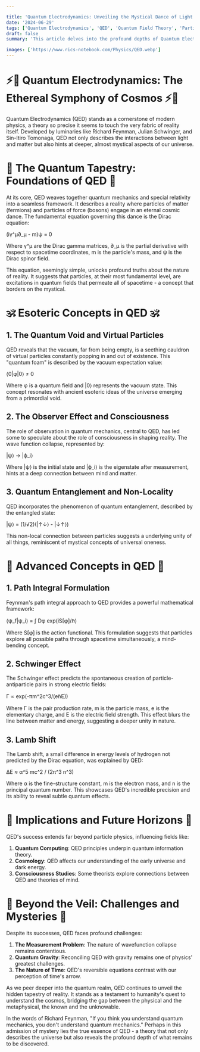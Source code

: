 ```yaml
---

title: 'Quantum Electrodynamics: Unveiling the Mystical Dance of Light and Matter'
date: '2024-06-29'
tags: ['Quantum Electrodynamics', 'QED', 'Quantum Field Theory', 'Particle Physics', 'Esoteric Physics']
draft: false
summary: 'This article delves into the profound depths of Quantum Electrodynamics (QED), exploring its foundations, esoteric implications, and its role in shaping our understanding of the universes hidden nature.'

images: ['https://www.rics-notebook.com/Physics/QED.webp']
---
```


# ⚡🔮 Quantum Electrodynamics: The Ethereal Symphony of Cosmos ⚡🔮

Quantum Electrodynamics (QED) stands as a cornerstone of modern physics, a theory so precise it seems to touch the very fabric of reality itself. Developed by luminaries like Richard Feynman, Julian Schwinger, and Sin-Itiro Tomonaga, QED not only describes the interactions between light and matter but also hints at deeper, almost mystical aspects of our universe.

# 🌌 The Quantum Tapestry: Foundations of QED 🌌

At its core, QED weaves together quantum mechanics and special relativity into a seamless framework. It describes a reality where particles of matter (fermions) and particles of force (bosons) engage in an eternal cosmic dance. The fundamental equation governing this dance is the Dirac equation:

(iγ^μ∂_μ - m)ψ = 0

Where γ^μ are the Dirac gamma matrices, ∂_μ is the partial derivative with respect to spacetime coordinates, m is the particle's mass, and ψ is the Dirac spinor field.

This equation, seemingly simple, unlocks profound truths about the nature of reality. It suggests that particles, at their most fundamental level, are excitations in quantum fields that permeate all of spacetime - a concept that borders on the mystical.

# 🕉️ Esoteric Concepts in QED 🕉️

## 1. The Quantum Void and Virtual Particles

QED reveals that the vacuum, far from being empty, is a seething cauldron of virtual particles constantly popping in and out of existence. This "quantum foam" is described by the vacuum expectation value:

⟨0|φ|0⟩ ≠ 0

Where φ is a quantum field and |0⟩ represents the vacuum state. This concept resonates with ancient esoteric ideas of the universe emerging from a primordial void.

## 2. The Observer Effect and Consciousness

The role of observation in quantum mechanics, central to QED, has led some to speculate about the role of consciousness in shaping reality. The wave function collapse, represented by:

|ψ⟩ → |ϕ_i⟩

Where |ψ⟩ is the initial state and |ϕ_i⟩ is the eigenstate after measurement, hints at a deep connection between mind and matter.

## 3. Quantum Entanglement and Non-Locality

QED incorporates the phenomenon of quantum entanglement, described by the entangled state:

|ψ⟩ = (1/√2)(|↑↓⟩ - |↓↑⟩)

This non-local connection between particles suggests a underlying unity of all things, reminiscent of mystical concepts of universal oneness.

# 🔬 Advanced Concepts in QED 🔬

## 1. Path Integral Formulation

Feynman's path integral approach to QED provides a powerful mathematical framework:

⟨ψ_f|ψ_i⟩ = ∫ Dφ exp(iS[φ]/ℏ)

Where S[φ] is the action functional. This formulation suggests that particles explore all possible paths through spacetime simultaneously, a mind-bending concept.

## 2. Schwinger Effect

The Schwinger effect predicts the spontaneous creation of particle-antiparticle pairs in strong electric fields:

Γ ∝ exp(-πm^2c^3/(eℏE))

Where Γ is the pair production rate, m is the particle mass, e is the elementary charge, and E is the electric field strength. This effect blurs the line between matter and energy, suggesting a deeper unity in nature.

## 3. Lamb Shift

The Lamb shift, a small difference in energy levels of hydrogen not predicted by the Dirac equation, was explained by QED:

ΔE ≈ α^5 mc^2 / (2π^3 n^3)

Where α is the fine-structure constant, m is the electron mass, and n is the principal quantum number. This showcases QED's incredible precision and its ability to reveal subtle quantum effects.

# 🌟 Implications and Future Horizons 🌟

QED's success extends far beyond particle physics, influencing fields like:

1. **Quantum Computing**: QED principles underpin quantum information theory.
2. **Cosmology**: QED affects our understanding of the early universe and dark energy.
3. **Consciousness Studies**: Some theorists explore connections between QED and theories of mind.

# 🔮 Beyond the Veil: Challenges and Mysteries 🔮

Despite its successes, QED faces profound challenges:

1. **The Measurement Problem**: The nature of wavefunction collapse remains contentious.
2. **Quantum Gravity**: Reconciling QED with gravity remains one of physics' greatest challenges.
3. **The Nature of Time**: QED's reversible equations contrast with our perception of time's arrow.

As we peer deeper into the quantum realm, QED continues to unveil the hidden tapestry of reality. It stands as a testament to humanity's quest to understand the cosmos, bridging the gap between the physical and the metaphysical, the known and the unknowable.

In the words of Richard Feynman, "If you think you understand quantum mechanics, you don't understand quantum mechanics." Perhaps in this admission of mystery lies the true essence of QED - a theory that not only describes the universe but also reveals the profound depth of what remains to be discovered.